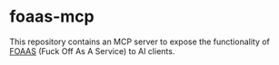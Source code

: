 # foaas-mcp

This repository contains an MCP server to expose the functionality of [FOAAS] (Fuck Off As A Service) to AI clients.

[FOAAS]: https://foaas.io/

